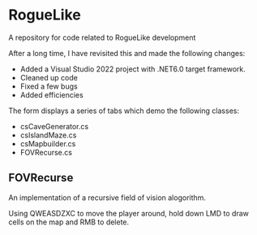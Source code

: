 RogueLike
=========

A repository for code related to RogueLike development

After a long time, I have revisited this and made the following changes:

* Added a Visual Studio 2022 project with .NET6.0 target framework.
* Cleaned up code
* Fixed a few bugs
* Added efficiencies

The form displays a series of tabs which demo the following classes:

* csCaveGenerator.cs
* csIslandMaze.cs
* csMapbuilder.cs
* FOVRecurse.cs

## FOVRecurse

An implementation of a recursive field of vision alogorithm.

Using QWEASDZXC to move the player around, hold down LMD to draw cells on the map and RMB to delete.